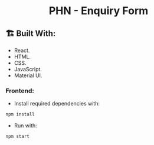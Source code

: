 <h1 align="center">PHN - Enquiry Form</h1>


## 🏗 Built With:
 - React.
 - HTML.
 - CSS.
 - JavaScript.
 - Material UI.


### Frontend:
- Install required dependencies with: 
```bash
npm install
```
- Run with: 
```bash
npm start
```